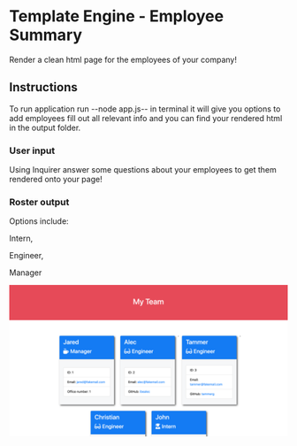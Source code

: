 # Template Engine - Employee Summary

Render a clean html page for the employees of your company!


## Instructions

To run application run --node app.js-- in terminal it will give you options to add employees fill out all relevant info and you can find your rendered html in the output folder.

### User input

Using Inquirer answer some questions about your employees to get them rendered onto your page!

### Roster output

Options include:

Intern,

Engineer,

Manager

![image](./Assets/exampleimg.png)